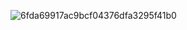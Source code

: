 ![6fda69917ac9bcf04376dfa3295f41b0](https://github.com/user-attachments/assets/81f93303-42e7-48c9-a8b8-62bf5354a39c)
